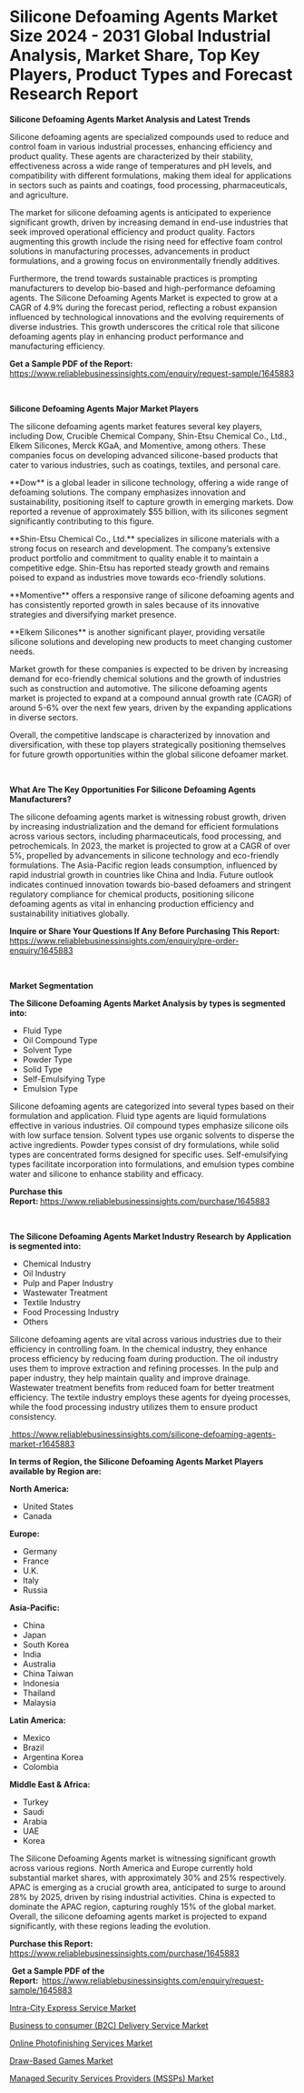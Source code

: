 <p><h1>Silicone Defoaming Agents Market Size 2024 - 2031 Global Industrial Analysis, Market Share, Top Key Players, Product Types and Forecast Research Report</h1></p><p><strong>Silicone Defoaming Agents Market Analysis and Latest Trends</strong></p>
<p><p>Silicone defoaming agents are specialized compounds used to reduce and control foam in various industrial processes, enhancing efficiency and product quality. These agents are characterized by their stability, effectiveness across a wide range of temperatures and pH levels, and compatibility with different formulations, making them ideal for applications in sectors such as paints and coatings, food processing, pharmaceuticals, and agriculture.</p><p>The market for silicone defoaming agents is anticipated to experience significant growth, driven by increasing demand in end-use industries that seek improved operational efficiency and product quality. Factors augmenting this growth include the rising need for effective foam control solutions in manufacturing processes, advancements in product formulations, and a growing focus on environmentally friendly additives. </p><p>Furthermore, the trend towards sustainable practices is prompting manufacturers to develop bio-based and high-performance defoaming agents. The Silicone Defoaming Agents Market is expected to grow at a CAGR of 4.9% during the forecast period, reflecting a robust expansion influenced by technological innovations and the evolving requirements of diverse industries. This growth underscores the critical role that silicone defoaming agents play in enhancing product performance and manufacturing efficiency.</p></p>
<p><strong>Get a Sample PDF of the Report:&nbsp;</strong> <a href="https://www.reliablebusinessinsights.com/enquiry/request-sample/1645883?utm_campaign=1734&utm_medium=2&utm_source=Github&utm_content=ia&utm_term=27102024&utm_id=silicone-defoaming-agents">https://www.reliablebusinessinsights.com/enquiry/request-sample/1645883</a></p>
<p>&nbsp;</p>
<p><strong>Silicone Defoaming Agents Major Market Players</strong></p>
<p><p>The silicone defoaming agents market features several key players, including Dow, Crucible Chemical Company, Shin-Etsu Chemical Co., Ltd., Elkem Silicones, Merck KGaA, and Momentive, among others. These companies focus on developing advanced silicone-based products that cater to various industries, such as coatings, textiles, and personal care.</p><p>**Dow** is a global leader in silicone technology, offering a wide range of defoaming solutions. The company emphasizes innovation and sustainability, positioning itself to capture growth in emerging markets. Dow reported a revenue of approximately $55 billion, with its silicones segment significantly contributing to this figure.</p><p>**Shin-Etsu Chemical Co., Ltd.** specializes in silicone materials with a strong focus on research and development. The company’s extensive product portfolio and commitment to quality enable it to maintain a competitive edge. Shin-Etsu has reported steady growth and remains poised to expand as industries move towards eco-friendly solutions. </p><p>**Momentive** offers a responsive range of silicone defoaming agents and has consistently reported growth in sales because of its innovative strategies and diversifying market presence. </p><p>**Elkem Silicones** is another significant player, providing versatile silicone solutions and developing new products to meet changing customer needs. </p><p>Market growth for these companies is expected to be driven by increasing demand for eco-friendly chemical solutions and the growth of industries such as construction and automotive. The silicone defoaming agents market is projected to expand at a compound annual growth rate (CAGR) of around 5-6% over the next few years, driven by the expanding applications in diverse sectors.</p><p>Overall, the competitive landscape is characterized by innovation and diversification, with these top players strategically positioning themselves for future growth opportunities within the global silicone defoamer market.</p></p>
<p>&nbsp;</p>
<p><strong>What Are The Key Opportunities For Silicone Defoaming Agents Manufacturers?</strong></p>
<p><p>The silicone defoaming agents market is witnessing robust growth, driven by increasing industrialization and the demand for efficient formulations across various sectors, including pharmaceuticals, food processing, and petrochemicals. In 2023, the market is projected to grow at a CAGR of over 5%, propelled by advancements in silicone technology and eco-friendly formulations. The Asia-Pacific region leads consumption, influenced by rapid industrial growth in countries like China and India. Future outlook indicates continued innovation towards bio-based defoamers and stringent regulatory compliance for chemical products, positioning silicone defoaming agents as vital in enhancing production efficiency and sustainability initiatives globally.</p></p>
<p><strong>Inquire or Share Your Questions If Any Before Purchasing This Report:</strong> <a href="https://www.reliablebusinessinsights.com/enquiry/pre-order-enquiry/1645883?utm_campaign=1734&utm_medium=2&utm_source=Github&utm_content=ia&utm_term=27102024&utm_id=silicone-defoaming-agents">https://www.reliablebusinessinsights.com/enquiry/pre-order-enquiry/1645883</a></p>
<p>&nbsp;</p>
<p><strong>Market Segmentation</strong></p>
<p><strong>The Silicone Defoaming Agents Market Analysis by types is segmented into:</strong></p>
<p><ul><li>Fluid Type</li><li>Oil Compound Type</li><li>Solvent Type</li><li>Powder Type</li><li>Solid Type</li><li>Self-Emulsifying Type</li><li>Emulsion Type</li></ul></p>
<p><p>Silicone defoaming agents are categorized into several types based on their formulation and application. Fluid type agents are liquid formulations effective in various industries. Oil compound types emphasize silicone oils with low surface tension. Solvent types use organic solvents to disperse the active ingredients. Powder types consist of dry formulations, while solid types are concentrated forms designed for specific uses. Self-emulsifying types facilitate incorporation into formulations, and emulsion types combine water and silicone to enhance stability and efficacy.</p></p>
<p><strong>Purchase this Report:&nbsp;</strong><a href="https://www.reliablebusinessinsights.com/purchase/1645883?utm_campaign=1734&utm_medium=2&utm_source=Github&utm_content=ia&utm_term=27102024&utm_id=silicone-defoaming-agents">https://www.reliablebusinessinsights.com/purchase/1645883</a></p>
<p>&nbsp;</p>
<p><strong>The Silicone Defoaming Agents Market Industry Research by Application is segmented into:</strong></p>
<p><ul><li>Chemical Industry</li><li>Oil Industry</li><li>Pulp and Paper Industry</li><li>Wastewater Treatment</li><li>Textile Industry</li><li>Food Processing Industry</li><li>Others</li></ul></p>
<p><p>Silicone defoaming agents are vital across various industries due to their efficiency in controlling foam. In the chemical industry, they enhance process efficiency by reducing foam during production. The oil industry uses them to improve extraction and refining processes. In the pulp and paper industry, they help maintain quality and improve drainage. Wastewater treatment benefits from reduced foam for better treatment efficiency. The textile industry employs these agents for dyeing processes, while the food processing industry utilizes them to ensure product consistency.</p></p>
<p><a href="https://www.reliablebusinessinsights.com/silicone-defoaming-agents-market-r1645883?utm_campaign=1734&utm_medium=2&utm_source=Github&utm_content=ia&utm_term=27102024&utm_id=silicone-defoaming-agents">&nbsp;https://www.reliablebusinessinsights.com/silicone-defoaming-agents-market-r1645883</a></p>
<p><strong>In terms of Region, the Silicone Defoaming Agents Market Players available by Region are:</strong></p>
<p>
    <p> <strong> North America: </strong>
        <ul>
            <li>United States</li>
            <li>Canada</li>
        </ul>
        </p> 
    <p> <strong> Europe: </strong>
        <ul>
            <li>Germany</li>
            <li>France</li>
            <li>U.K.</li>
            <li>Italy</li>
            <li>Russia</li>
        </ul>
        </p> 
    <p> <strong> Asia-Pacific: </strong>
        <ul>
            <li>China</li>
            <li>Japan</li>
            <li>South Korea</li>
            <li>India</li>
            <li>Australia</li>
            <li>China Taiwan</li>
            <li>Indonesia</li>
            <li>Thailand</li>
            <li>Malaysia</li>
        </ul>
        </p> 
    <p> <strong> Latin America: </strong>
        <ul>
            <li>Mexico</li>
            <li>Brazil</li>
            <li>Argentina Korea</li>
            <li>Colombia</li>
        </ul>
        </p> 
    <p> <strong> Middle East & Africa: </strong>
        <ul>
            <li>Turkey</li>
            <li>Saudi</li>
            <li>Arabia</li>
            <li>UAE</li>
            <li>Korea</li>
        </ul>
    </p>
    </p>
<p><p>The Silicone Defoaming Agents market is witnessing significant growth across various regions. North America and Europe currently hold substantial market shares, with approximately 30% and 25% respectively. APAC is emerging as a crucial growth area, anticipated to surge to around 28% by 2025, driven by rising industrial activities. China is expected to dominate the APAC region, capturing roughly 15% of the global market. Overall, the silicone defoaming agents market is projected to expand significantly, with these regions leading the evolution.</p></p>
<p><strong>Purchase this Report: </strong><a href="https://www.reliablebusinessinsights.com/purchase/1645883?utm_campaign=1734&utm_medium=2&utm_source=Github&utm_content=ia&utm_term=27102024&utm_id=silicone-defoaming-agents">https://www.reliablebusinessinsights.com/purchase/1645883</a></p>
<p>&nbsp;<strong>Get a Sample PDF of the Report:&nbsp;&nbsp;</strong><a href="https://www.reliablebusinessinsights.com/enquiry/request-sample/1645883?utm_campaign=1734&utm_medium=2&utm_source=Github&utm_content=ia&utm_term=27102024&utm_id=silicone-defoaming-agents">https://www.reliablebusinessinsights.com/enquiry/request-sample/1645883</a></p>
<p><strong></strong></p>
<p><p><a href="https://www.linkedin.com/pulse/intra-city-express-service-market-size-growth-trends-statistics-2ryte?trk=public_post_embed_feed-article-content&utm_campaign=1734&utm_medium=2&utm_source=Github&utm_content=ia&utm_term=27102024&utm_id=silicone-defoaming-agents">Intra-City Express Service Market</a></p><p><a href="https://www.linkedin.com/pulse/global-business-consumer-b2c-delivery-service-market-size-trends-ke4wc?utm_campaign=1734&utm_medium=2&utm_source=Github&utm_content=ia&utm_term=27102024&utm_id=silicone-defoaming-agents">Business to consumer (B2C) Delivery Service Market</a></p><p><a href="https://www.linkedin.com/pulse/online-photofinishing-services-market-emerging-trends-8rime?trk=public_post_embed_feed-article-content&utm_campaign=1734&utm_medium=2&utm_source=Github&utm_content=ia&utm_term=27102024&utm_id=silicone-defoaming-agents">Online Photofinishing Services Market</a></p><p><a href="https://www.linkedin.com/pulse/global-draw-based-games-market-analysis-key-trends-future-projections-rcfoc?utm_campaign=1734&utm_medium=2&utm_source=Github&utm_content=ia&utm_term=27102024&utm_id=silicone-defoaming-agents">Draw-Based Games Market</a></p><p><a href="https://www.linkedin.com/pulse/managed-security-services-providers-mssps-market-size-share-ifype?trk=public_post_embed_feed-article-content&utm_campaign=1734&utm_medium=2&utm_source=Github&utm_content=ia&utm_term=27102024&utm_id=silicone-defoaming-agents">Managed Security Services Providers (MSSPs) Market</a></p></p>